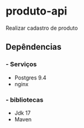 # produto-api
Realizar cadastro de produto 

## Depêndencias
### - Serviços
* Postgres 9.4
* nginx
### - bibliotecas
 * Jdk 17
 * Maven